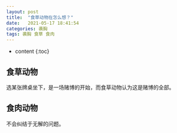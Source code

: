 ```yaml
---
layout: post
title:  "食草动物在怎么想？"
date:   2021-05-17 18:41:54
categories: 袭胸
tags: 袭胸 食草 食肉
---
```


* content
{:toc}

## 食草动物
   选某张牌桌坐下，是一场赌博的开始，而食草动物认为这是赌博的全部。

## 食肉动物
   不会纠结于无解的问题。
